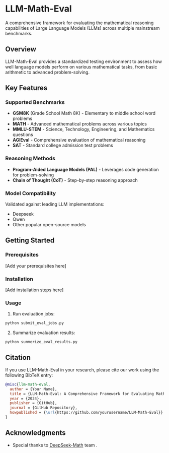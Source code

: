 # LLM-Math-Eval

A comprehensive framework for evaluating the mathematical reasoning capabilities of Large Language Models (LLMs) across multiple mainstream benchmarks.

## Overview

LLM-Math-Eval provides a standardized testing environment to assess how well language models perform on various mathematical tasks, from basic arithmetic to advanced problem-solving.

## Key Features

### Supported Benchmarks
- **GSM8K** (Grade School Math 8K) - Elementary to middle school word problems
- **MATH** - Advanced mathematical problems across various topics
- **MMLU-STEM** - Science, Technology, Engineering, and Mathematics questions
- **AGIEval** - Comprehensive evaluation of mathematical reasoning
- **SAT** - Standard college admission test problems

### Reasoning Methods
- **Program-Aided Language Models (PAL)** - Leverages code generation for problem-solving
- **Chain of Thought (CoT)** - Step-by-step reasoning approach

### Model Compatibility
Validated against leading LLM implementations:
- Deepseek
- Qwen
- Other popular open-source models

## Getting Started

### Prerequisites
[Add your prerequisites here]

### Installation
[Add installation steps here]

### Usage

1. Run evaluation jobs:
```bash
python submit_eval_jobs.py
```

2. Summarize evaluation results:
```bash
python summerize_eval_results.py
```

## Citation

If you use LLM-Math-Eval in your research, please cite our work using the following BibTeX entry:

```bibtex
@misc{llm-math-eval,
  author = {Your Name},
  title = {LLM-Math-Eval: A Comprehensive Framework for Evaluating Mathematical Reasoning in Large Language Models},
  year = {2024},
  publisher = {GitHub},
  journal = {GitHub Repository},
  howpublished = {\url{https://github.com/yourusername/LLM-Math-Eval}}
}
```

## Acknowledgments

- Special thanks to [DeepSeek-Math](https://github.com/deepseek-ai/DeepSeek-Math) team 
.
